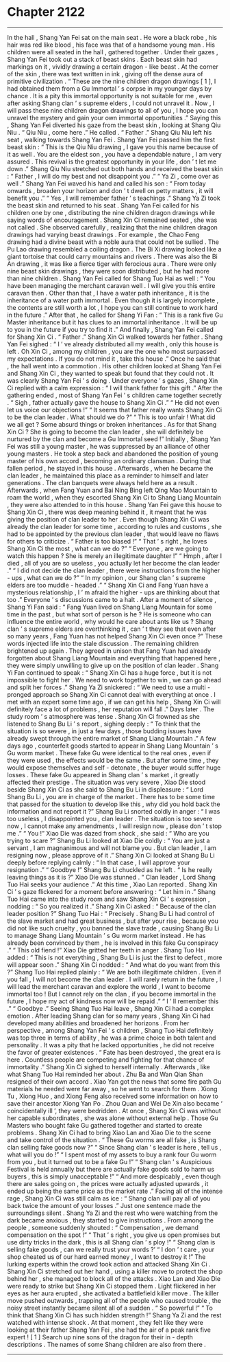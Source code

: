 
# Chapter 2122


---

In the hall , Shang Yan Fei sat on the main seat .
He wore a black robe , his hair was red like blood , his face was that of a handsome young man . His children were all seated in the hall , gathered together .
Under their gazes , Shang Yan Fei took out a stack of beast skins .
Each beast skin had markings on it , vividly drawing a certain dragon - like beast . At the corner of the skin , there was text written in ink , giving off the dense aura of primitive civilization .
“ These are the nine children dragon drawings [ 1 ], I had obtained them from a Gu Immortal ’ s corpse in my younger days by chance . It is a pity this immortal opportunity is not suitable for me , even after asking Shang clan ’ s supreme elders , I could not unravel it . Now , I will pass these nine children dragon drawings to all of you , I hope you can unravel the mystery and gain your own immortal opportunities .”
Saying this , Shang Yan Fei diverted his gaze from the beast skin , looking at Shang Qiu Niu .
“ Qiu Niu , come here .” He called .
“ Father .” Shang Qiu Niu left his seat , walking towards Shang Yan Fei .
Shang Yan Fei passed him the first beast skin : “ This is the Qiu Niu drawing , I gave you this name because of it as well . You are the eldest son , you have a dependable nature , I am very assured . This revival is the greatest opportunity in your life , don ’ t let me down .”
Shang Qiu Niu stretched out both hands and received the beast skin : “ Father , I will do my best and not disappoint you .”
“ Ya Zi , come over as well .” Shang Yan Fei waved his hand and called his son : “ From today onwards , broaden your horizon and don ’ t dwell on petty matters , it will benefit you .”
“ Yes , I will remember father ’ s teachings .” Shang Ya Zi took the beast skin and returned to his seat .
Shang Yan Fei called for his children one by one , distributing the nine children dragon drawings while saying words of encouragement .
Shang Xin Ci remained seated , she was not called .
She observed carefully , realizing that the nine children dragon drawings had varying beast drawings . For example , the Chao Feng drawing had a divine beast with a noble aura that could not be sullied . The Pu Lao drawing resembled a coiling dragon . The Bi Xi drawing looked like a giant tortoise that could carry mountains and rivers . There was also the Bi An drawing , it was like a fierce tiger with ferocious aura .
There were only nine beast skin drawings , they were soon distributed , but he had more than nine children .
Shang Yan Fei called for Shang Tuo Hai as well : “ You have been managing the merchant caravan well . I will give you this entire caravan then . Other than that , I have a water path inheritance , it is the inheritance of a water path immortal . Even though it is largely incomplete , the contents are still worth a lot , I hope you can still continue to work hard in the future .”
After that , he called for Shang Yi Fan : “ This is a rank five Gu Master inheritance but it has clues to an immortal inheritance . It will be up to you in the future if you try to find it .”
And finally , Shang Yan Fei called for Shang Xin Ci .
“ Father .” Shang Xin Ci walked towards her father .
Shang Yan Fei sighed : “ I ’ ve already distributed all my wealth , only this house is left . Oh Xin Ci , among my children , you are the one who most surpassed my expectations . If you do not mind it , take this house .”
Once he said that , the hall went into a commotion .
His other children looked at Shang Yan Fei and Shang Xin Ci , they wanted to speak but found that they could not .
It was clearly Shang Yan Fei ’ s doing .
Under everyone ’ s gazes , Shang Xin Ci replied with a calm expression : “ I will thank father for this gift .”
After the gathering ended , most of Shang Yan Fei ’ s children came together secretly .
“ Sigh , father actually gave the house to Shang Xin Ci .”
“ He did not even let us voice our objections !”
“ It seems that father really wants Shang Xin Ci to be the clan leader . What should we do ?”
“ This is too unfair ! What did we all get ? Some absurd things or broken inheritances . As for that Shang Xin Ci ? She is going to become the clan leader , she will definitely be nurtured by the clan and become a Gu Immortal seed !”
Initially , Shang Yan Fei was still a young master , he was suppressed by an alliance of other young masters . He took a step back and abandoned the position of young master of his own accord , becoming an ordinary clansman . During that fallen period , he stayed in this house .
Afterwards , when he became the clan leader , he maintained this place as a reminder to himself and later generations . The clan banquets were always held here as a result .
Afterwards , when Fang Yuan and Bai Ning Bing left Qing Mao Mountain to roam the world , when they escorted Shang Xin Ci to Shang Liang Mountain , they were also attended to in this house .
Shang Yan Fei gave this house to Shang Xin Ci , there was deep meaning behind it , it meant that he was giving the position of clan leader to her .
Even though Shang Xin Ci was already the clan leader for some time , according to rules and customs , she had to be appointed by the previous clan leader , that would leave no flaws for others to criticize .
“ Father is too biased !”
“ That ’ s right , he loves Shang Xin Ci the most , what can we do ?”
“ Everyone , are we going to watch this happen ? She is merely an illegitimate daughter !”
“ Hmph , after I died , all of you are so useless , you actually let her become the clan leader .”
“ I did not decide the clan leader , there were instructions from the higher - ups , what can we do ?”
“ In my opinion , our Shang clan ’ s supreme elders are too muddle - headed .”
“ Shang Xin Ci and Fang Yuan have a mysterious relationship , I ’ m afraid the higher - ups are thinking about that too .”
Everyone ’ s discussions came to a halt .
After a moment of silence , Shang Yi Fan said : “ Fang Yuan lived on Shang Liang Mountain for some time in the past , but what sort of person is he ? He is someone who can influence the entire world , why would he care about ants like us ? Shang clan ’ s supreme elders are overthinking it , can ’ t they see that even after so many years , Fang Yuan has not helped Shang Xin Ci even once ?”
These words injected life into the stale discussion .
The remaining children brightened up again .
They agreed in unison that Fang Yuan had already forgotten about Shang Liang Mountain and everything that happened here , they were simply unwilling to give up on the position of clan leader .
Shang Yi Fan continued to speak : “ Shang Xin Ci has a huge force , but it is not impossible to fight her . We need to work together to win , we can go ahead and split her forces .”
Shang Ya Zi snickered : “ We need to use a multi - pronged approach so Shang Xin Ci cannot deal with everything at once . I met with an expert some time ago , if we can get his help , Shang Xin Ci will definitely face a lot of problems , her reputation will fall .”
Days later .
The study room ’ s atmosphere was tense .
Shang Xin Ci frowned as she listened to Shang Bu Li ’ s report , sighing deeply : “ To think that the situation is so severe , in just a few days , those budding issues have already swept through the entire market of Shang Liang Mountain .”
A few days ago , counterfeit goods started to appear in Shang Liang Mountain ’ s Gu worm market . These fake Gu were identical to the real ones , even if they were used , the effects would be the same . But after some time , they would expose themselves and self - detonate , the buyer would suffer huge losses .
These fake Gu appeared in Shang clan ’ s market , it greatly affected their prestige .
The situation was very severe , Xiao Die stood beside Shang Xin Ci as she said to Shang Bu Li in displeasure : “ Lord Shang Bu Li , you are in charge of the market . There has to be some time that passed for the situation to develop like this , why did you hold back the information and not report it ?”
Shang Bu Li snorted coldly in anger : “ I was too useless , I disappointed you , clan leader . The situation is too severe now , I cannot make any amendments , I will resign now , please don ’ t stop me .”
“ You !” Xiao Die was dazed from shock , she said : “ Who are you trying to scare ?”
Shang Bu Li looked at Xiao Die coldly : “ You are just a servant , I am magnanimous and will not blame you . But clan leader , I am resigning now , please approve of it .”
Shang Xin Ci looked at Shang Bu Li deeply before replying calmly : “ In that case , I will approve your resignation .”
“ Goodbye !” Shang Bu Li chuckled as he left .
“ Is he really leaving things as it is ?” Xiao Die was stunned .
“ Clan leader , Lord Shang Tuo Hai seeks your audience .” At this time , Xiao Lan reported .
Shang Xin Ci ’ s gaze flickered for a moment before answering : “ Let him in .”
Shang Tuo Hai came into the study room and saw Shang Xin Ci ’ s expression , nodding : “ So you realized it .”
Shang Xin Ci asked : “ Because of the clan leader position ?”
Shang Tuo Hai : “ Precisely . Shang Bu Li had control of the slave market and had great business , but after your rise , because you did not like such cruelty , you banned the slave trade , causing Shang Bu Li to manage Shang Liang Mountain ’ s Gu worm market instead . He has already been convinced by them , he is involved in this fake Gu conspiracy .”
“ This old fiend !” Xiao Die gritted her teeth in anger .
Shang Tuo Hai added : “ This is not everything , Shang Bu Li is just the first to defect , more will appear soon .”
Shang Xin Ci nodded : “ And what do you want from this ?”
Shang Tuo Hai replied plainly : “ We are both illegitimate children . Even if you fall , I will not become the clan leader . I will rarely return in the future , I will lead the merchant caravan and explore the world , I want to become immortal too ! But I cannot rely on the clan , if you become immortal in the future , I hope my act of kindness now will be repaid .”
“ I ’ ll remember this .”
“ Goodbye .”
Seeing Shang Tuo Hai leave , Shang Xin Ci had a complex emotion .
After leading Shang clan for so many years , Shang Xin Ci had developed many abilities and broadened her horizons . From her perspective , among Shang Yan Fei ’ s children , Shang Tuo Hai definitely was top three in terms of ability , he was a prime choice in both talent and personality . It was a pity that he lacked opportunities , he did not receive the favor of greater existences .
“ Fate has been destroyed , the great era is here . Countless people are competing and fighting for that chance of immortality .” Shang Xin Ci sighed to herself internally .
Afterwards , like what Shang Tuo Hai reminded her about .
Zhu Ba and Wan Qian Shan resigned of their own accord . Xiao Yan got the news that some fire path Gu materials he needed were far away , so he went to search for them .
Xiong Tu , Xiong Huo , and Xiong Feng also received some information on how to save their ancestor Xiong Yan Po .
Zhou Quan and Wei De Xin also became ‘ coincidentally ill ’, they were bedridden .
At once , Shang Xin Ci was without her capable subordinates , she was alone without external help .
Those Gu Masters who bought fake Gu gathered together and started to create problems .
Shang Xin Ci had to bring Xiao Lan and Xiao Die to the scene and take control of the situation .
“ These Gu worms are all fake , is Shang clan selling fake goods now ?”
“ Since Shang clan ’ s leader is here , tell us , what will you do !”
“ I spent most of my assets to buy a rank four Gu worm from you , but it turned out to be a fake Gu !”
“ Shang clan ’ s Auspicious Festival is held annually but there are actually fake goods sold to harm us buyers , this is simply unacceptable !”
“ And more despicably , even though there are sales going on , the prices were actually adjusted upwards , it ended up being the same price as the market rate .”
Facing all of the intense rage , Shang Xin Ci was still calm as ice : “ Shang clan will pay all of you back twice the amount of your losses .”
Just one sentence made the surroundings silent .
Shang Ya Zi and the rest who were watching from the dark became anxious , they started to give instructions .
From among the people , someone suddenly shouted : “ Compensation , we demand compensation on the spot !”
“ That ’ s right , you give us open promises but use dirty tricks in the dark , this is all Shang clan ’ s ploy !”
“ Shang clan is selling fake goods , can we really trust your words ?’
“ I don ’ t care , your shop cheated us of our hard earned money , I want to destroy it !”
The lurking experts within the crowd took action and attacked Shang Xin Ci .
Shang Xin Ci stretched out her hand , using a killer move to protect the shop behind her , she managed to block all of the attacks .
Xiao Lan and Xiao Die were ready to strike but Shang Xin Ci stopped them .
Light flickered in her eyes as her aura erupted , she activated a battlefield killer move .
The killer move pushed outwards , trapping all of the people who caused trouble , the noisy street instantly became silent all of a sudden .
“ So powerful !”
“ To think that Shang Xin Ci has such hidden strength !”
Shang Ya Zi and the rest watched with intense shock .
At that moment , they felt like they were looking at their father Shang Yan Fei , she had the air of a peak rank five expert !
[ 1 ] Search up nine sons of the dragon for their in - depth descriptions . The names of some Shang children are also from there .

---

